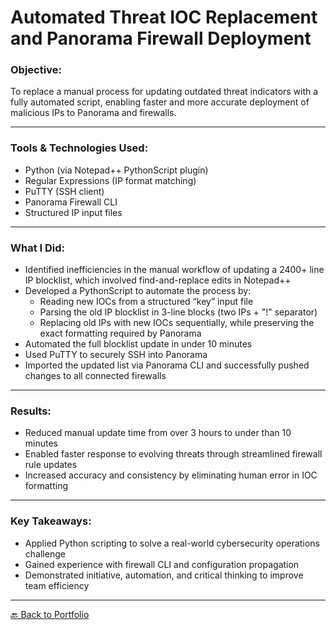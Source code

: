 # Automated Threat IOC Replacement and Panorama Firewall Deployment

### Objective:
To replace a manual process for updating outdated threat indicators with a fully automated script, enabling faster and more accurate deployment of malicious IPs to Panorama and firewalls.

---

### Tools & Technologies Used:
- Python (via Notepad++ PythonScript plugin)
- Regular Expressions (IP format matching)
- PuTTY (SSH client)
- Panorama Firewall CLI
- Structured IP input files

---

### What I Did:

- Identified inefficiencies in the manual workflow of updating a 2400+ line IP blocklist, which involved find-and-replace edits in Notepad++  
- Developed a PythonScript to automate the process by:
  - Reading new IOCs from a structured “key” input file  
  - Parsing the old IP blocklist in 3-line blocks (two IPs + "!" separator)  
  - Replacing old IPs with new IOCs sequentially, while preserving the exact formatting required by Panorama  
- Automated the full blocklist update in under 10 minutes  
- Used PuTTY to securely SSH into Panorama  
- Imported the updated list via Panorama CLI and successfully pushed changes to all connected firewalls  

---

### Results:

- Reduced manual update time from over 3 hours to under than 10 minutes  
- Enabled faster response to evolving threats through streamlined firewall rule updates  
- Increased accuracy and consistency by eliminating human error in IOC formatting  

---

### Key Takeaways:

- Applied Python scripting to solve a real-world cybersecurity operations challenge  
- Gained experience with firewall CLI and configuration propagation  
- Demonstrated initiative, automation, and critical thinking to improve team efficiency  

---

[🔙 Back to Portfolio](../README.md)
